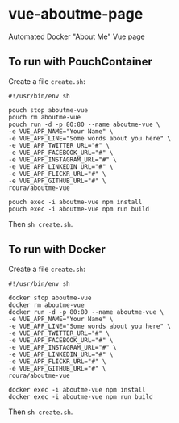 # vue-aboutme-page
Automated Docker "About Me" Vue page

## To run with PouchContainer
Create a file `create.sh`:
```
#!/usr/bin/env sh

pouch stop aboutme-vue
pouch rm aboutme-vue
pouch run -d -p 80:80 --name aboutme-vue \
-e VUE_APP_NAME="Your Name" \
-e VUE_APP_LINE="Some words about you here" \
-e VUE_APP_TWITTER_URL="#" \
-e VUE_APP_FACEBOOK_URL="#" \
-e VUE_APP_INSTAGRAM_URL="#" \
-e VUE_APP_LINKEDIN_URL="#" \
-e VUE_APP_FLICKR_URL="#" \
-e VUE_APP_GITHUB_URL="#" \
roura/aboutme-vue

pouch exec -i aboutme-vue npm install
pouch exec -i aboutme-vue npm run build
```
Then `sh create.sh`.


## To run with Docker
Create a file `create.sh`:
```
#!/usr/bin/env sh

docker stop aboutme-vue
docker rm aboutme-vue
docker run -d -p 80:80 --name aboutme-vue \
-e VUE_APP_NAME="Your Name" \
-e VUE_APP_LINE="Some words about you here" \
-e VUE_APP_TWITTER_URL="#" \
-e VUE_APP_FACEBOOK_URL="#" \
-e VUE_APP_INSTAGRAM_URL="#" \
-e VUE_APP_LINKEDIN_URL="#" \
-e VUE_APP_FLICKR_URL="#" \
-e VUE_APP_GITHUB_URL="#" \
roura/aboutme-vue

docker exec -i aboutme-vue npm install
docker exec -i aboutme-vue npm run build
```
Then `sh create.sh`.
